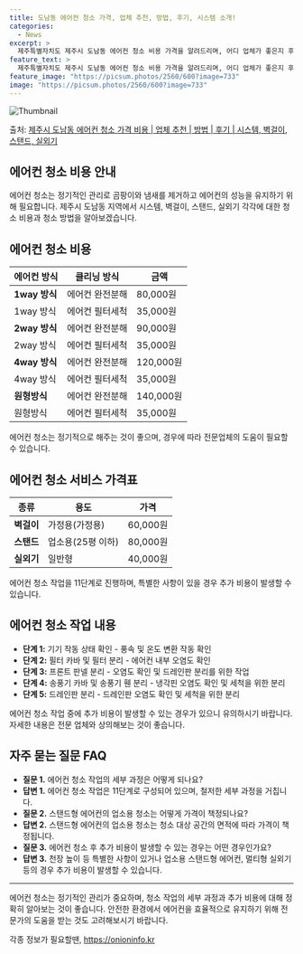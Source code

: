 ```yaml
---
title: 도남동 에어컨 청소 가격, 업체 추천, 방법, 후기, 시스템 소개!
categories:
  - News
excerpt: >
  제주특별자치도 제주시 도남동 에어컨 청소 비용 가격을 알려드리며, 어디 업체가 좋은지 후기를 통해 알아보겠습니다. 현재 글에서는 시스템, 벽걸이, 스탠드, 실외기 각각에 대해 청소 비용이 나와 있으니 참고하시면 되겠습니다. 에어컨 분해 청소 방법 보기 👈 클릭셀프 에어컨 청소 방법 보기👈 클릭제주시 도남동 에어컨 청소 비용시스템에어컨 방식클리닝방식금액1way 방식에어컨 완전분해80,000원1way 방식에어컨 필터세척35,000원2way 방식에어컨 완전분해90,000원2way 방식에어컨 필터세척35,000원4way 방식에어컨 완전분해120,000원4way 방식에어컨 필터세척35,000원원형방식에어컨 완전분해140,000원원형방식에어컨 필터세척35,000원에어컨 청소 견적 샘플 보기 👈 클릭에어컨 냄새의 원..
feature_text: >
  제주특별자치도 제주시 도남동 에어컨 청소 비용 가격을 알려드리며, 어디 업체가 좋은지 후기를 통해 알아보겠습니다. 현재 글에서는 시스템, 벽걸이, 스탠드, 실외기 각각에 대해 청소 비용이 나와 있으니 참고하시면 되겠습니다. 에어컨 분해 청소 방법 보기 👈 클릭셀프 에어컨 청소 방법 보기👈 클릭제주시 도남동 에어컨 청소 비용시스템에어컨 방식클리닝방식금액1way 방식에어컨 완전분해80,000원1way 방식에어컨 필터세척35,000원2way 방식에어컨 완전분해90,000원2way 방식에어컨 필터세척35,000원4way 방식에어컨 완전분해120,000원4way 방식에어컨 필터세척35,000원원형방식에어컨 완전분해140,000원원형방식에어컨 필터세척35,000원에어컨 청소 견적 샘플 보기 👈 클릭에어컨 냄새의 원..
feature_image: "https://picsum.photos/2560/600?image=733"
image: "https://picsum.photos/2560/600?image=733"
---
```


![Thumbnail](https://img1.daumcdn.net/thumb/R800x0/?scode=mtistory2&fname=https%3A%2F%2Fblog.kakaocdn.net%2Fdn%2Fbx5tYK%2FbtsHwv5IUcZ%2FQ8yZk2O6IGxS7De0sHy550%2Fimg.webp)

<p>출처: <a href="https://onioninfo.kr/entry/%EC%A0%9C%EC%A3%BC%EC%8B%9C-%EB%8F%84%EB%82%A8%EB%8F%99-%EC%97%90%EC%96%B4%EC%BB%A8-%EC%B2%AD%EC%86%8C-%EA%B0%80%EA%B2%A9-%EB%B9%84%EC%9A%A9-%EC%97%85%EC%B2%B4-%EC%B6%94%EC%B2%9C-%EB%B0%A9%EB%B2%95-%ED%9B%84%EA%B8%B0-%EC%8B%9C%EC%8A%A4%ED%85%9C-%EB%B2%BD%EA%B1%B8%EC%9D%B4-%EC%8A%A4%ED%83%A0%EB%93%9C-%EC%8B%A4%EC%99%B8%EA%B8%B0" rel="dofollow">제주시 도남동 에어컨 청소 가격 비용 | 업체 추천 | 방법 | 후기 | 시스템, 벽걸이, 스탠드, 실외기</a> </p>

## 에어컨 청소 비용 안내

에어컨 청소는 정기적인 관리로 곰팡이와 냄새를 제거하고 에어컨의 성능을 유지하기 위해 필요합니다. 제주시 도남동 지역에서 시스템, 벽걸이,
스탠드, 실외기 각각에 대한 청소 비용과 청소 방법을 알아보겠습니다.

## 에어컨 청소 비용

에어컨 방식 | 클리닝 방식 | 금액  
---|---|---  
**1way 방식** | 에어컨 완전분해 | 80,000원  
1way 방식 | 에어컨 필터세척 | 35,000원  
**2way 방식** | 에어컨 완전분해 | 90,000원  
2way 방식 | 에어컨 필터세척 | 35,000원  
**4way 방식** | 에어컨 완전분해 | 120,000원  
4way 방식 | 에어컨 필터세척 | 35,000원  
**원형방식** | 에어컨 완전분해 | 140,000원  
원형방식 | 에어컨 필터세척 | 35,000원  
  
에어컨 청소는 정기적으로 해주는 것이 좋으며, 경우에 따라 전문업체의 도움이 필요할 수 있습니다.

## 에어컨 청소 서비스 가격표

종류 | 용도 | 가격  
---|---|---  
**벽걸이** | 가정용(가정용) | 60,000원  
**스탠드** | 업소용(25평 이하) | 80,000원  
**실외기** | 일반형 | 40,000원  
  
에어컨 청소 작업을 11단계로 진행하며, 특별한 사항이 있을 경우 추가 비용이 발생할 수 있습니다.

## 에어컨 청소 작업 내용

  * **단계 1:** 기기 작동 상태 확인 - 풍속 및 온도 변환 작동 확인
  * **단계 2:** 필터 카바 및 필터 분리 - 에어컨 내부 오염도 확인
  * **단계 3:** 프론트 판넬 분리 - 오염도 확인 및 드레인판 분리를 위한 작업
  * **단계 4:** 송풍기 카바 및 송풍기 휀 분리 - 냉각핀 오염도 확인 및 세척을 위한 분리
  * **단계 5:** 드레인판 분리 - 드레인판 오염도 확인 및 세척을 위한 분리

에어컨 청소 작업 중에 추가 비용이 발생할 수 있는 경우가 있으니 유의하시기 바랍니다. 자세한 내용은 전문 업체와 상의해보는 것이 좋습니다.

## 자주 묻는 질문 FAQ

  * **질문 1.** 에어컨 청소 작업의 세부 과정은 어떻게 되나요?
  * **답변 1.** 에어컨 청소 작업은 11단계로 구성되어 있으며, 철저한 세부 과정을 거칩니다.
  * **질문 2.** 스탠드형 에어컨의 업소용 청소는 어떻게 가격이 책정되나요?
  * **답변 2.** 스탠드형 에어컨의 업소용 청소는 청소 대상 공간의 면적에 따라 가격이 책정됩니다.
  * **질문 3.** 에어컨 청소 후 추가 비용이 발생할 수 있는 경우는 어떤 경우인가요?
  * **답변 3.** 천장 높이 등 특별한 사항이 있거나 업소용 스탠드형 에어컨, 멀티형 실외기 등의 경우 추가 비용이 발생할 수 있습니다.

* * *

에어컨 청소는 정기적인 관리가 중요하며, 청소 작업의 세부 과정과 추가 비용에 대해 정확히 알아보는 것이 좋습니다. 안전한 환경에서 에어컨을
효율적으로 유지하기 위해 전문가의 도움을 받는 것도 고려해보시기 바랍니다.

 

각종 정보가 필요할땐, <a href="https://onioninfo.kr" rel="dofollow">https://onioninfo.kr</a>


